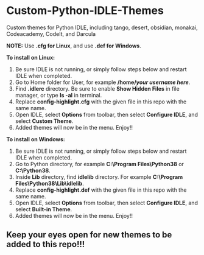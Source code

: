 # Custom-Python-IDLE-Themes
Custom themes for Python IDLE, including tango, desert, obsidian, monakai, Codeacademy, CodeIt, and Darcula

**NOTE:** Use **.cfg for Linux**, and use **.def for Windows**.

**To install on Linux:**
  1) Be sure IDLE is not running, or simply follow steps below and restart IDLE when completed.
  2) Go to Home folder for User, for example **/home/*your username here***.
  3) Find **.idlerc** directory. Be sure to enable **Show Hidden Files** in file manager, or type **ls -al** in terminal.
  4) Replace **config-highlight.cfg** with the given file in this repo with the same name.
  5) Open IDLE, select **Options** from toolbar, then select **Configure IDLE**, and select **Custom Theme**.
  6) Added themes will now be in the menu. Enjoy!!
  
**To install on Windows:**
  1) Be sure IDLE is not running, or simply follow steps below and restart IDLE when completed.
  2) Go to Python directory, for example **C:\Program Files\Python38** or **C:\Python38**.
  3) Inside **Lib** directory, find **idlelib** directory. For example **C:\Program Files\Python38\Lib\idlelib**.
  4) Replace **config-highlight.def** with the given file in this repo with the same name.
  5) Open IDLE, select **Options** from toolbar, then select **Configure IDLE**, and select **Built-in Theme**.
  6) Added themes will now be in the menu. Enjoy!!


## Keep your eyes open for new themes to be added to this repo!!!
